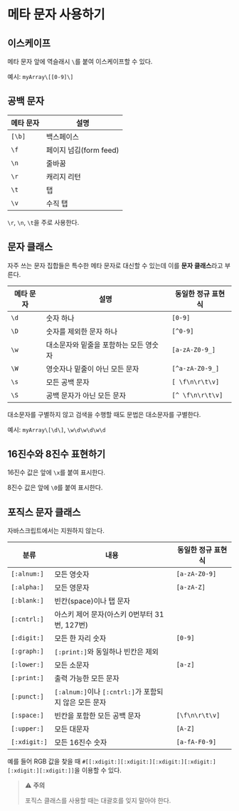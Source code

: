 # 메타 문자 사용하기

## 이스케이프

메타 문자 앞에 역슬래시 `\`를 붙여 이스케이프할 수 있다.

예시: `myArray\[[0-9]\]`

## 공백 문자

| 메타 문자 | 설명                   |
| --------- | ---------------------- |
| `[\b]`    | 백스페이스             |
| `\f`      | 페이지 넘김(form feed) |
| `\n`      | 줄바꿈                 |
| `\r`      | 캐리지 리턴            |
| `\t`      | 탭                     |
| `\v`      | 수직 탭                |

`\r`, `\n`, `\t`을 주로 사용한다.

## 문자 클래스

자주 쓰는 문자 집합들은 특수한 메타 문자로 대신할 수 있는데 이를 **문자 클래스**라고 부른다.

| 메타 문자 | 설명                                   | 동일한 정규 표현식 |
| --------- | -------------------------------------- | ------------------ |
| `\d`      | 숫자 하나                              | `[0-9]`            |
| `\D`      | 숫자를 제외한 문자 하나                | `[^0-9]`           |
| `\w`      | 대소문자와 밑줄을 포함하는 모든 영숫자 | `[a-zA-Z0-9_]`     |
| `\W`      | 영숫자나 밑줄이 아닌 모든 문자         | `[^a-zA-Z0-9_]`    |
| `\s`      | 모든 공백 문자                         | `[ \f\n\r\t\v]`    |
| `\S`      | 공백 문자가 아닌 모든 문자             | `[^ \f\n\r\t\v]`   |

대소문자를 구별하지 않고 검색을 수행할 때도 문법은 대소문자를 구별한다.

예시: `myArray\[\d\]`, `\w\d\w\d\w\d`

## 16진수와 8진수 표현하기

16진수 값은 앞에 `\x`를 붙여 표시한다.

8진수 값은 앞에 `\0`를 붙여 표시한다.

## 포직스 문자 클래스

자바스크립트에서는 지원하지 않는다.

| 분류         | 내용                                                  | 동일한 정규 표현식 |
| ------------ | ----------------------------------------------------- | ------------------ |
| `[:alnum:]`  | 모든 영숫자                                           | `[a-zA-Z0-9]`      |
| `[:alpha:]`  | 모든 영문자                                           | `[a-zA-Z]`         |
| `[:blank:]`  | 빈칸(space)이나 탭 문자                               |                    |
| `[:cntrl:]`  | 아스키 제어 문자(아스키 0번부터 31번, 127번)          |                    |
| `[:digit:]`  | 모든 한 자리 숫자                                     | `[0-9]`            |
| `[:graph:]`  | `[:print:]`와 동일하나 빈칸은 제외                    |                    |
| `[:lower:]`  | 모든 소문자                                           | `[a-z]`            |
| `[:print:]`  | 출력 가능한 모든 문자                                 |                    |
| `[:punct:]`  | `[:alnum:]`이나 `[:cntrl:]`가 포함되지 않은 모든 문자 |                    |
| `[:space:]`  | 빈칸을 포함한 모든 공백 문자                          | `[\f\n\r\t\v]`     |
| `[:upper:]`  | 모든 대문자                                           | `[A-Z]`            |
| `[:xdigit:]` | 모든 16진수 숫자                                      | `[a-fA-F0-9]`      |

예를 들어 RGB 값을 찾을 때 `#[[:xdigit:][:xdigit:][:xdigit:][:xdigit:][:xdigit:][:xdigit:]]`을 이용할 수 있다.

> :warning: **주의**
>
> 포직스 클래스를 사용할 때는 대괄호를 잊지 말아야 한다.